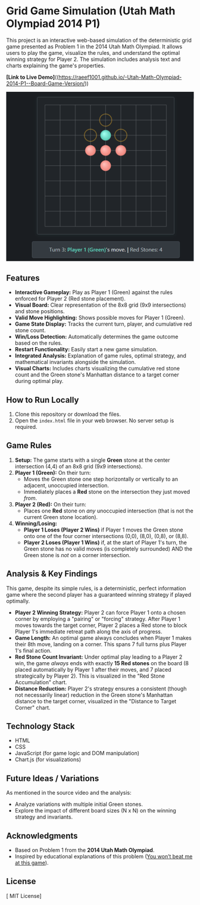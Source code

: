 # Grid Game Simulation (Utah Math Olympiad 2014 P1)

This project is an interactive web-based simulation of the deterministic grid game presented as Problem 1 in the 2014 Utah Math Olympiad. It allows users to play the game, visualize the rules, and understand the optimal winning strategy for Player 2. The simulation includes analysis text and charts explaining the game's properties.

**[Link to Live Demo]**((https://raeef1001.github.io/-Utah-Math-Olympiad-2014-P1--Board-Game-Version/))

![Screenshot of the Game Simulation](gameplay_ss.png)



## Features

*   **Interactive Gameplay:** Play as Player 1 (Green) against the rules enforced for Player 2 (Red stone placement).
*   **Visual Board:** Clear representation of the 8x8 grid (9x9 intersections) and stone positions.
*   **Valid Move Highlighting:** Shows possible moves for Player 1 (Green).
*   **Game State Display:** Tracks the current turn, player, and cumulative red stone count.
*   **Win/Loss Detection:** Automatically determines the game outcome based on the rules.
*   **Restart Functionality:** Easily start a new game simulation.
*   **Integrated Analysis:** Explanation of game rules, optimal strategy, and mathematical invariants alongside the simulation.
*   **Visual Charts:** Includes charts visualizing the cumulative red stone count and the Green stone's Manhattan distance to a target corner during optimal play.

## How to Run Locally

1.  Clone this repository or download the files.
2.  Open the `index.html` file in your web browser. No server setup is required.

## Game Rules

1.  **Setup:** The game starts with a single **Green** stone at the center intersection (4,4) of an 8x8 grid (9x9 intersections).
2.  **Player 1 (Green):** On their turn:
    *   Moves the Green stone one step horizontally or vertically to an adjacent, unoccupied intersection.
    *   Immediately places a **Red** stone on the intersection they just moved *from*.
3.  **Player 2 (Red):** On their turn:
    *   Places one **Red** stone on *any* unoccupied intersection (that is not the current Green stone location).
4.  **Winning/Losing:**
    *   **Player 1 Loses (Player 2 Wins)** if Player 1 moves the Green stone onto one of the four corner intersections (0,0), (8,0), (0,8), or (8,8).
    *   **Player 2 Loses (Player 1 Wins)** if, at the start of Player 1's turn, the Green stone has no valid moves (is completely surrounded) AND the Green stone is *not* on a corner intersection.

## Analysis & Key Findings

This game, despite its simple rules, is a deterministic, perfect information game where the second player has a guaranteed winning strategy if played optimally.

*   **Player 2 Winning Strategy:** Player 2 can force Player 1 onto a chosen corner by employing a "pairing" or "forcing" strategy. After Player 1 moves towards the target corner, Player 2 places a Red stone to block Player 1's immediate retreat path along the axis of progress.
*   **Game Length:** An optimal game always concludes when Player 1 makes their 8th move, landing on a corner. This spans 7 full turns plus Player 1's final action.
*   **Red Stone Count Invariant:** Under optimal play leading to a Player 2 win, the game *always* ends with exactly **15 Red stones** on the board (8 placed automatically by Player 1 after their moves, and 7 placed strategically by Player 2). This is visualized in the "Red Stone Accumulation" chart.
*   **Distance Reduction:** Player 2's strategy ensures a consistent (though not necessarily linear) reduction in the Green stone's Manhattan distance to the target corner, visualized in the "Distance to Target Corner" chart.

## Technology Stack

*   HTML
*   CSS
*   JavaScript (for game logic and DOM manipulation)
*   Chart.js (for visualizations)

## Future Ideas / Variations

As mentioned in the source video and the analysis:

*   Analyze variations with multiple initial Green stones.
*   Explore the impact of different board sizes (N x N) on the winning strategy and invariants.

## Acknowledgments

*   Based on Problem 1 from the **2014 Utah Math Olympiad**.
*   Inspired by educational explanations of this problem ([You won’t beat me at this game](https://www.youtube.com/watch?v=hEE3V7vain4&ab_channel=YATAQi)).

## License

[ MIT License] 
